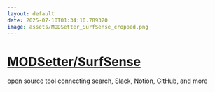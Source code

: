 ```yaml
---
layout: default
date: 2025-07-10T01:34:10.789320
image: assets/MODSetter_SurfSense_cropped.png
---
```


# [MODSetter/SurfSense](https://github.com/MODSetter/SurfSense)

open source tool connecting search, Slack, Notion, GitHub, and more
